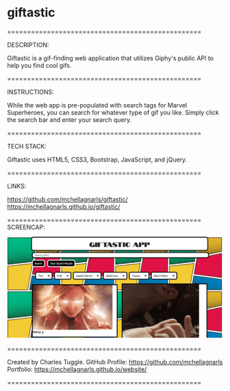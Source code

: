 # giftastic
=================================================

DESCRIPTION:

Giftastic is a gif-finding web application that utilizes Giphy's public API to help you find cool gifs. 

=================================================

INSTRUCTIONS:

While the web app is pre-populated with search tags for Marvel Superheroes, you can search for whatever type of gif you like. Simply click the search bar and enter your search query.

=================================================

TECH STACK:

Giftastic uses HTML5, CSS3, Bootstrap, JavaScript, and jQuery.

=================================================

LINKS:

https://github.com/mchellagnarls/giftastic/
https://mchellagnarls.github.io/giftastic/

=================================================
SCREENCAP:

![Giftastic Image](giftasticapp.png) 


=================================================


Created by Charles Tuggle. 
GitHub Profile: https://github.com/mchellagnarls
Portfolio: https://mchellagnarls.github.io/website/

=================================================
